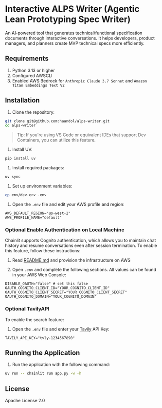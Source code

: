 # Interactive ALPS Writer (Agentic Lean Prototyping Spec Writer)

An AI-powered tool that generates technical/functional specification documents through interactive conversations. It helps developers, product managers, and planners create MVP technical specs more efficiently.

## Requirements

1. Python 3.13 or higher
2. Configured AWSCLI
3. Enabled AWS Bedrock for `Anthropic Claude 3.7 Sonnet` and `Amazon Titan Embeddings Text V2`

## Installation

1. Clone the repository:

```bash
git clone git@github.com:haandol/alps-writer.git
cd alps-writer
```

> Tip: If you're using VS Code or equivalent IDEs that support Dev Containers, you can utilize this feature.

1. Install UV:

```bash
pip install uv
```

1. Install required packages:

```bash
uv sync
```

1. Set up environment variables:

```bash
cp env/dev.env .env
```

1. Open the `.env` file and edit your AWS profile and region:

```env
AWS_DEFAULT_REGION="us-west-2"
AWS_PROFILE_NAME="default"
```

### **Optional** Enable Authentication on Local Machine

Chainlit supports Cognito authentication, which allows you to maintain chat history and resume conversations even after session termination. To enable this feature, follow these instructions:

1. Read [README.md](../infra/README.md) and provision the infrastructure on AWS

2. Open `.env` and complete the following sections. All values can be found in your AWS Web Console:
```env
DISABLE_OAUTH="false" # set this false
OAUTH_COGNITO_CLIENT_ID="YOUR_COGNITO_CLIENT_ID"
OAUTH_COGNITO_CLIENT_SECRET="YOUR_COGNITO_CLIENT_SECRET"
OAUTH_COGNITO_DOMAIN="YOUR_COGNITO_DOMAIN"
```

### **Optional** TavilyAPI

To enable the search feature:

1. Open the `.env` file and enter your [Tavily](https://tavily.com) API Key:

```env
TAVILY_API_KEY="tvly-1234567890"
```

## Running the Application

1. Run the application with the following command:

```bash
uv run -- chainlit run app.py -w -h
```

## License

Apache License 2.0
